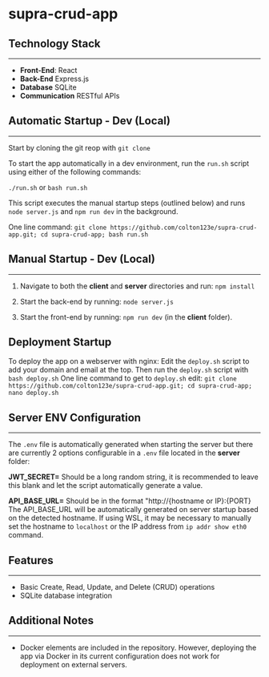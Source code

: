 # supra-crud-app

## Technology Stack

---

- **Front-End**: React
- **Back-End** Express.js
- **Database** SQLite
- **Communication** RESTful APIs

## Automatic Startup - Dev (Local)

---

Start by cloning the git reop with `git clone`

To start the app automatically in a dev environment, run the `run.sh` script using either of the following commands:

`./run.sh`
or
`bash run.sh`

This script executes the manual startup steps (outlined below) and runs `node server.js`
and `npm run dev` in the background.

One line command:
`git clone https://github.com/colton123e/supra-crud-app.git; cd supra-crud-app; bash run.sh`

## Manual Startup - Dev (Local)

---

1. Navigate to both the **client** and **server** directories and run:
   `npm install`

2. Start the back-end by running:
   `node server.js`

3. Start the front-end by running:
   `npm run dev`
   (in the **client** folder).

## Deployment Startup

To deploy the app on a webserver with nginx:
Edit the `deploy.sh` script to add your domain and email at the top.
Then run the `deploy.sh` script with `bash deploy.sh`
One line command to get to `deploy.sh` edit:
`git clone https://github.com/colton123e/supra-crud-app.git; cd supra-crud-app; nano deploy.sh`

## Server ENV Configuration

---

The `.env` file is automatically generated when starting the server but
there are currently 2 options configurable in a `.env` file located in the **server** folder:

**JWT_SECRET=** Should be a long random string, it is recommended to leave this blank and let the
script automatically generate a value.

**API_BASE_URL=** Should be in the format "http://{hostname or IP}:{PORT}
The API_BASE_URL will be automatically generated on server startup based on the detected hostname.
If using WSL, it may be necessary to manually set the hostname to `localhost` or the IP address from
`ip addr show eth0` command.

## Features

---

- Basic Create, Read, Update, and Delete (CRUD) operations
- SQLite database integration

## Additional Notes

---

- Docker elements are included in the repository. However, deploying the app via Docker
  in its current configuration does not work for deployment on external servers.
